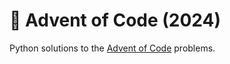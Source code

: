 # 🎄 Advent of Code (2024)

Python solutions to the [Advent of Code](https://adventofcode.com) problems. 

